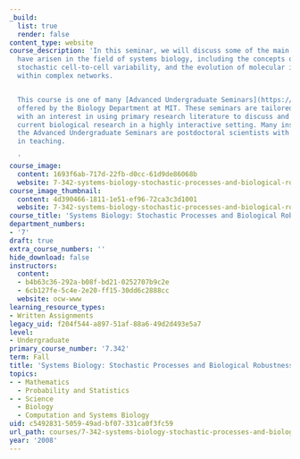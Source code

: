 ```yaml
---
_build:
  list: true
  render: false
content_type: website
course_description: 'In this seminar, we will discuss some of the main themes that
  have arisen in the field of systems biology, including the concepts of robustness,
  stochastic cell-to-cell variability, and the evolution of molecular interactions
  within complex networks.


  This course is one of many [Advanced Undergraduate Seminars](https://biology.mit.edu/undergraduate/course_listings/advanced_undergraduate_seminars)
  offered by the Biology Department at MIT. These seminars are tailored for students
  with an interest in using primary research literature to discuss and learn about
  current biological research in a highly interactive setting. Many instructors of
  the Advanced Undergraduate Seminars are postdoctoral scientists with a strong interest
  in teaching.

  '
course_image:
  content: 1693f6ab-717d-22fb-d0cc-61d9de86068b
  website: 7-342-systems-biology-stochastic-processes-and-biological-robustness-fall-2008
course_image_thumbnail:
  content: 4d390466-1811-1e51-ef96-72ca3c3d1001
  website: 7-342-systems-biology-stochastic-processes-and-biological-robustness-fall-2008
course_title: 'Systems Biology: Stochastic Processes and Biological Robustness'
department_numbers:
- '7'
draft: true
extra_course_numbers: ''
hide_download: false
instructors:
  content:
  - b4b63c36-292a-b08f-bd21-0252707b9c2e
  - 6cb127fe-5c4e-2e20-ff15-30dd6c2888cc
  website: ocw-www
learning_resource_types:
- Written Assignments
legacy_uid: f204f544-a897-51af-88a6-49d2d493e5a7
level:
- Undergraduate
primary_course_number: '7.342'
term: Fall
title: 'Systems Biology: Stochastic Processes and Biological Robustness'
topics:
- - Mathematics
  - Probability and Statistics
- - Science
  - Biology
  - Computation and Systems Biology
uid: c5492831-5059-49ad-bf07-331ca0f3fc59
url_path: courses/7-342-systems-biology-stochastic-processes-and-biological-robustness-fall-2008
year: '2008'
---
```

